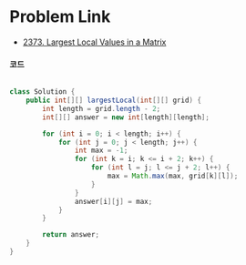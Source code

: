 # Problem Link
- [2373. Largest Local Values in a Matrix](https://leetcode.com/problems/largest-local-values-in-a-matrix/description/)


#### 코드

```java

class Solution {
    public int[][] largestLocal(int[][] grid) {
        int length = grid.length - 2;
        int[][] answer = new int[length][length];

        for (int i = 0; i < length; i++) {
            for (int j = 0; j < length; j++) {
                int max = -1;
                for (int k = i; k <= i + 2; k++) {
                    for (int l = j; l <= j + 2; l++) {
                        max = Math.max(max, grid[k][l]);
                    }
                }
                answer[i][j] = max;
            }
        }

        return answer;
    }
}

```
